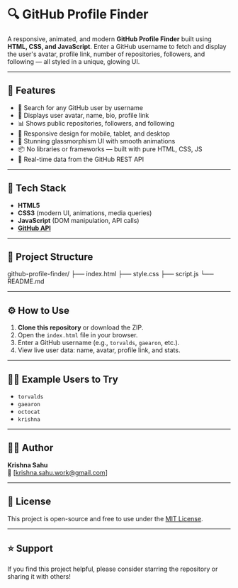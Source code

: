 # 🔍 GitHub Profile Finder

A responsive, animated, and modern **GitHub Profile Finder** built using **HTML, CSS, and JavaScript**. Enter a GitHub username to fetch and display the user's avatar, profile link, number of repositories, followers, and following — all styled in a unique, glowing UI.

---

## 🚀 Features

- 🔎 Search for any GitHub user by username
- 👤 Displays user avatar, name, bio, profile link
- 📊 Shows public repositories, followers, and following
- 💫 Responsive design for mobile, tablet, and desktop
- 🎨 Stunning glassmorphism UI with smooth animations
- 📦 No libraries or frameworks — built with pure HTML, CSS, JS
- 🧠 Real-time data from the GitHub REST API

---

## 🧱 Tech Stack

- **HTML5**
- **CSS3** (modern UI, animations, media queries)
- **JavaScript** (DOM manipulation, API calls)
- **[GitHub API](https://api.github.com/)**

---

## 📁 Project Structure

github-profile-finder/
├── index.html
├── style.css
├── script.js
└── README.md


---

## ⚙️ How to Use

1. **Clone this repository** or download the ZIP.
2. Open the `index.html` file in your browser.
3. Enter a GitHub username (e.g., `torvalds`, `gaearon`, etc.).
4. View live user data: name, avatar, profile link, and stats.

---

## 🧑‍💻 Example Users to Try

- `torvalds`
- `gaearon`
- `octocat`
- `krishna`

---

## 👨‍💻 Author

**Krishna Sahu**  
📧 [krishna.sahu.work@gmail.com]

---

## 📄 License

This project is open-source and free to use under the [MIT License](LICENSE).

---

## ⭐ Support

If you find this project helpful, please consider starring the repository or sharing it with others!



